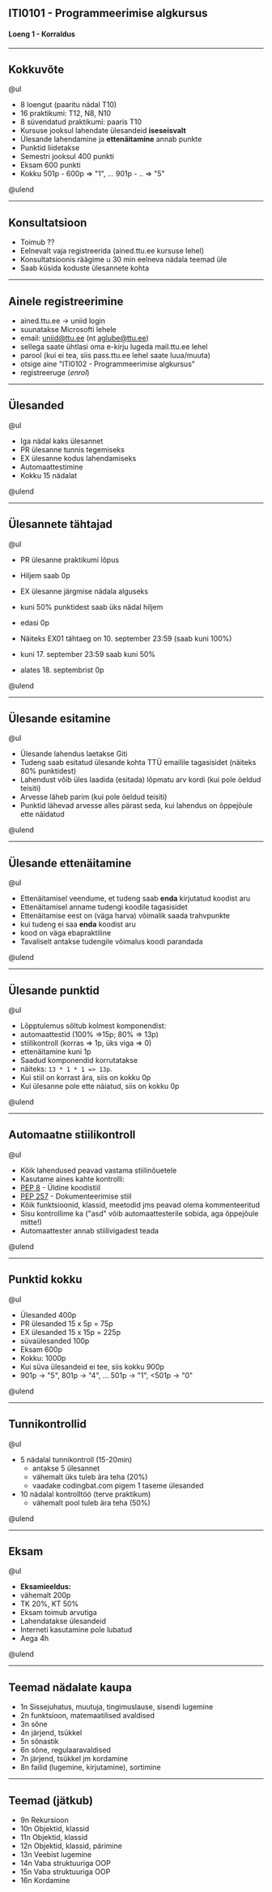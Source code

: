 ## ITI0101 - Programmeerimise algkursus
#### Loeng 1 - Korraldus

---

## Kokkuvõte

@ul 

- 8 loengut (paaritu nädal T10)
- 16 praktikumi: T12, N8, N10 
- 8 süvendatud praktikumi: paaris T10 
- Kursuse jooksul lahendate ülesandeid **iseseisvalt**
- Ülesande lahendamine ja **ettenäitamine** annab punkte 
- Punktid liidetakse 
- Semestri jooksul 400 punkti 
- Eksam 600 punkti 
- Kokku 501p - 600p => "1", ... 901p - .. => "5" 

@ulend

---

## Konsultatsioon

- Toimub ??
- Eelnevalt vaja registreerida (ained.ttu.ee kursuse lehel)
- Konsultatsioonis räägime u 30 min eelneva nädala teemad üle
- Saab küsida koduste ülesannete kohta

---

## Ainele registreerimine

- ained.ttu.ee -> uniid login
- suunatakse Microsofti lehele
 - email: uniid@ttu.ee (nt aglube@ttu.ee)
  - sellega saate ühtlasi oma e-kirju lugeda mail.ttu.ee lehel
 - parool (kui ei tea, siis pass.ttu.ee lehel saate luua/muuta)
- otsige aine "ITI0102 - Programmeerimise algkursus"
- registreeruge (*enrol*)

---

## Ülesanded

@ul

- Iga nädal kaks ülesannet
 - PR ülesanne tunnis tegemiseks
 - EX ülesanne kodus lahendamiseks
- Automaattestimine
- Kokku 15 nädalat

@ulend

---

## Ülesannete tähtajad

@ul

- PR ülesanne praktikumi lõpus
 - Hiljem saab 0p
- EX ülesanne järgmise nädala alguseks
 - kuni 50% punktidest saab üks nädal hiljem
 - edasi 0p

- Näiteks EX01 tähtaeg on 10. september 23:59 (saab kuni 100%)
- kuni 17. september 23:59 saab kuni 50%
- alates 18. septembrist 0p

@ulend

---

## Ülesande esitamine

@ul

- Ülesande lahendus laetakse Giti
- Tudeng saab esitatud ülesande kohta TTÜ emailile tagasisidet (näiteks 80% punktidest)
- Lahendust võib üles laadida (esitada) lõpmatu arv kordi (kui pole öeldud teisiti)
- Arvesse läheb parim (kui pole öeldud teisiti)
- Punktid lähevad arvesse alles pärast seda, kui lahendus on õppejõule ette näidatud

@ulend

---

## Ülesande ettenäitamine

@ul

- Ettenäitamisel veendume, et tudeng saab **enda** kirjutatud koodist aru
- Ettenäitamisel anname tudengi koodile tagasisidet
- Ettenäitamise eest on (väga harva) võimalik saada trahvpunkte
 - kui tudeng ei saa **enda** koodist aru
 - kood on väga ebapraktiline
- Tavaliselt antakse tudengile võimalus koodi parandada

@ulend

---

## Ülesande punktid

@ul

- Lõpptulemus sõltub kolmest komponendist:
 - automaattestid (100% =>15p; 80% => 13p)
 - stiilikontroll (korras => 1p, üks viga => 0)
 - ettenäitamine kuni 1p
- Saadud komponendid korrutatakse
 - näiteks: ``13 * 1 * 1 => 13p``.
- Kui stiil on korrast ära, siis on kokku 0p
- Kui ülesanne pole ette näiatud, siis on kokku 0p

@ulend

---

## Automaatne stiilikontroll

@ul

 - Kõik lahendused peavad vastama stiilinõuetele
 - Kasutame aines kahte kontrolli:
  - [PEP 8](https://www.python.org/dev/peps/pep-0008/) - Üldine koodistiil
  - [PEP 257](https://www.python.org/dev/peps/pep-0257/) - Dokumenteerimise stiil
 - Kõik funktsioonid, klassid, meetodid jms peavad olema kommenteeritud
  - Sisu kontrollime ka ("asd" võib automaattesterile sobida, aga õppejõule mitte!)
 - Automaattester annab stiilivigadest teada

@ulend

---

## Punktid kokku

@ul

- Ülesanded 400p
 - PR ülesanded 15 x 5p = 75p
 - EX ülesanded 15 x 15p = 225p
 - süvaülesanded 100p
- Eksam 600p
- Kokku: 1000p
- Kui süva ülesandeid ei tee, siis kokku 900p
- 901p -> "5", 801p -> "4", ... 501p -> "1", <501p -> "0" 

@ulend

---

## Tunnikontrollid

@ul

* 5 nädalal tunnikontroll (15-20min)
  * antakse 5 ülesannet
  * vähemalt üks tuleb ära teha (20%)
  * vaadake codingbat.com pigem 1 taseme ülesanded
* 10 nädalal kontrolltöö (terve praktikum)
  * vähemalt pool tuleb ära teha (50%)

@ulend

---

## Eksam

@ul

- **Eksamieeldus:**
 - vähemalt 200p
 - TK 20%, KT 50%
- Eksam toimub arvutiga
- Lahendatakse ülesandeid
- Interneti kasutamine pole lubatud
- Aega 4h

@ulend

---

## Teemad nädalate kaupa

* 1n Sissejuhatus, muutuja, tingimuslause, sisendi lugemine
* 2n funktsioon, matemaatilised avaldised
* 3n sõne
* 4n järjend, tsükkel
* 5n sõnastik
* 6n sõne, regulaaravaldised
* 7n järjend, tsükkel jm kordamine
* 8n failid (lugemine, kirjutamine), sortimine

---

## Teemad (jätkub)


* 9n Rekursioon
* 10n Objektid, klassid
* 11n Objektid, klassid
* 12n Objektid, klassid, pärimine
* 13n Veebist lugemine
* 14n Vaba struktuuriga OOP
* 15n Vaba struktuuriga OOP
* 16n Kordamine

